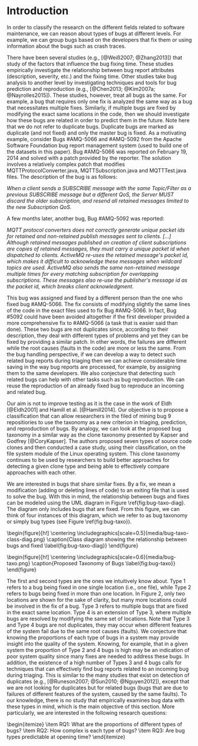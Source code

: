 # Introduction

In order to classify the research on the different fields related to software maintenance, we can reason about types of bugs at different levels. For
example, we can group bugs based on the developers that fix
them or using information about the bugs such as crash traces.

There have been several studies (e.g., [@Weiß2007; @Zhang2013]) that study of the factors that influence the bug fixing time.
These studies   empirically investigate the relationship between bug report attributes (description, severity, etc.) and the fixing time.
Other studies take bug analysis to another level by investigating techniques and tools for bug prediction and reproduction (e.g., [@Chen2013; @Kim2007a; @Nayrolles2015]).
These studies, however, treat all bugs as the same.
For example, a bug that requires only one fix is analyzed the same way as a bug that necessitates multiple fixes.
Similarly, if multiple bugs are fixed by modifying the exact same locations in the code, then we should investigate how these bugs are related in order to predict them in the future.
Note here that we do not refer to duplicate bugs.
Duplicate bugs are marked as duplicate (and not fixed) and only the master bug is fixed.
As a motivating example, consider Bugs #AMQ-5066 and #AMQ-5092 from the Apache Software Foundation bug report management system (used to build one of the datasets in this paper).
Bug #AMQ-5066 was reported on February 19, 2014 and solved with a patch provided by the reporter.
The solution involves a relatively complex patch that modifies MQTTProtocolConverter.java, MQTTSubscription.java and MQTTTest.java files.
The description of the bug is as follows:

*When a client sends a SUBSCRIBE message with the same Topic/Filter as a previous SUBSCRIBE message but a different QoS, the Server MUST discard the older subscription, and resend all retained messages limited to the new Subscription QoS.*

A few months later, another bug, Bug #AMQ-5092 was reported:

*MQTT protocol converters does not correctly generate unique packet ids for retained and non-retained publish messages sent to clients. [...] Although retained messages published on creation of client subscriptions are copies of retained messages, they must carry a unique packet id when dispatched to clients. ActiveMQ re-uses the retained message's packet id, which makes it difficult to  acknowledge these messages when wildcard topics are used. ActiveMQ also sends the same non-retained message multiple times for every matching subscription for overlapping subscriptions. These messages also re-use the publisher's message id as the packet id, which breaks client acknowledgment.*

This bug was assigned and fixed by a different person than the one who fixed bug #AMQ-5066.
The fix consists of modifying slightly the same lines of the code in the exact files used to fix Bug #AMQ-5066.
In fact, Bug #5092 could have been avoided altogether if the first developer provided a more comprehensive fix to #AMQ-5066 (a task that is easier said than done).
These two bugs are not duplicates since, according to their description, they deal with different types of problems and yet they can be fixed by providing a similar patch.
In other words, the failures are different while the root causes (faults in the code) are more or less the same.
From the bug handling perspective, if we can develop a way to detect such related bug reports during triaging then we can achieve considerable time saving in the way bug reports are processed, for example, by assigning them to the same developers.
We also conjecture that detecting such related bugs can help with other tasks such as bug reproduction.
We can  reuse the reproduction of an already fixed bug to reproduce an incoming and related bug.

Our aim is not to improve testing as it is the case in the work of Eldh [@Eldh2001] and Hamill et al. [@Hamill2014].
Our objective is to propose a classification that can allow researchers in the filed of mining bug 9 repositiories to use the taxonomy as a new criterion in triaging, prediction, and reproduction of bugs.
By analogy, we can look at the proposed bug taxonomy in a similar way as the clone taxonomy presented by Kapser and Godfrey [@CoryKapser].
The authors proposed seven types of source code clones and then conducted a case study, using their classification, on the file system module of the Linux operating system.
This clone taxonomy continues to be used by researchers to build better approaches for detecting a given clone type and being able to effectively compare approaches with each other.

We are interested in bugs that share similar fixes.
By a fix, we mean a modification (adding or deleting lines of
code) to an exiting file that is used to solve the bug. With this
in mind, the relationship between bugs and fixes can be
modeled using the UML diagram in Figure \ref{fig:bug-taxo-diag}. The diagram
only includes bugs that are fixed. From this figure, we can
think of four instances of this diagram, which we refer to as
bug taxonomy or simply bug types (see Figure \ref{fig:bug-taxo}).


\begin{figure}[h!]
  \centering
    \includegraphics[scale=0.5]{media/bug-taxo-class-diag.png}
    \caption{Class diagram showing the relationship between bugs and fixed
    \label{fig:bug-taxo-diag}}
\end{figure}


\begin{figure}[h!]
  \centering
    \includegraphics[scale=0.6]{media/bug-taxo.png}
    \caption{Proposed Taxonomy of Bugs
    \label{fig:bug-taxo}}
\end{figure}


The first and second types are the ones we intuitively know
about.
Type 1 refers to a bug being fixed in one single location (i.e., one file), while Type 2 refers to bugs being fixed in more than one location.
In Figure 2, only two locations are shown for the sake of clarity, but many more locations could be involved in the fix of a bug.
Type 3 refers to multiple bugs that are fixed in the exact same location.
Type 4 is an extension of Type 3, where multiple bugs are resolved by modifying the same set of locations.
Note that Type 3 and Type 4 bugs are not duplicates, they may occur when different features of the system fail due to the same root causes (faults).
We conjecture that knowing the proportions of each type of bugs in a system may provide insight into the quality of the system.
Knowing, for example, that in a given system the proportion of Type 2 and 4 bugs is high may be an indication of poor system quality since many fixes are needed to address these bugs.
In addition, the existence of a high number of Types 3 and 4 bugs calls for techniques that can effectively find bug reports related to an incoming bug during triaging.
This is similar to the many studies that exist on detection of duplicates (e.g., [@Runeson2007; @Sun2010; @Nguyen2012]), except that we are not looking for duplicates but for related bugs (bugs that are due to failures of different features of the system, caused by the same faults).
To our knowledge, there is no study that empirically examines bug data with these types in mind, which is the main objective of this section.
More particularly, we are interested in the following research questions:

\begin{itemize}
	\item RQ1: What are the proportions of different types of bugs?
	\item RQ2: How complex is each type of bugs?
	\item RQ3: Are bug types predictable at opening time?
\end{itemize}
